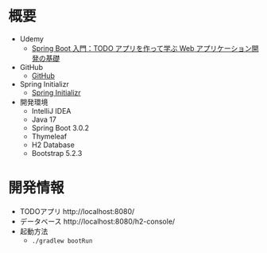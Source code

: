 # 概要

- Udemy
    - [Spring Boot 入門：TODO アプリを作って学ぶ Web アプリケーション開発の基礎](https://www.udemy.com/course/poco-tech-spring-boot/)
- GitHub
    - [GitHub](https://github.com/kamomecode/spring-boot-introduction/tree/start-here)
- Spring Initializr
    - [Spring Initializr](https://start.spring.io/)
- 開発環境
    - IntelliJ IDEA
    - Java 17
    - Spring Boot 3.0.2
    - Thymeleaf
    - H2 Database
    - Bootstrap 5.2.3

# 開発情報

- TODOアプリ
  http://localhost:8080/
- データベース
  http://localhost:8080/h2-console/
- 起動方法
    - `./gradlew bootRun`
